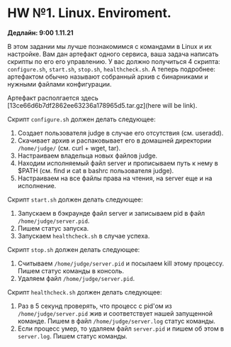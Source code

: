 # HW №1. Linux. Enviroment.
**Дедлайн: 9:00 1.11.21**


В этом задании мы лучше познакомимся с командами в Linux и их настройке. Вам дан артефакт одного сервиса, ваша задача написать скрипты по его его управлению. У вас должно получиться 4 скрипта: `configure.sh`, `start.sh`, `stop.sh`, `healthcheck.sh`. А теперь подробнее: артефактом обычно называют собранный архив с бинарниками и нужными файлами конфигурации.

Артефакт располгается здесь [13ce66d6b7df2862ee63236a178965d5.tar.gz](here will be link). 

Скрипт `configure.sh` должен делать следующее:
1. Создает пользователя judge в случае его отсутствия (см. useradd).
2. Скачивает архив и распаковывает его в домашней директории `/home/judge/` (см. curl + wget, tar).
3. Настраиваем владельца новых файлов judge.
4. Находим исполняемый файл server и прописываем путь к нему в $PATH (см. find и cat в bashrc пользователя judge).
5. Настраиваем на все файлы права на чтения, на server еще и на исполнение.

Скрипт `start.sh` должен делать следующее:
1. Запускаем в бэкраунде файл server и записываем pid в файл `/home/judge/server.pid`.
2. Пишем статус запуска.
3. Запускаем `healthcheck.sh` в случае успеха.

Скрипт `stop.sh` должен делать следующее:
1. Считываем `/home/judge/server.pid` и посылаем kill этому процессу. Пишем статус команды в консоль.
2. Удаляем файл `/home/judge/server.pid`.

Скрипт `healthcheck.sh` должен делать следующее:
1. Раз в 5 секунд проверять, что процесс c pid'ом из `/home/judge/server.pid` жив и соответствует нашей запущенной команде. Пишем в файл `/home/judge/server.log` статус команды.
2. Если процесс умер, то удаляем файл `server.pid` и пишем об этом в `server.log`. Пишем статус команды.
